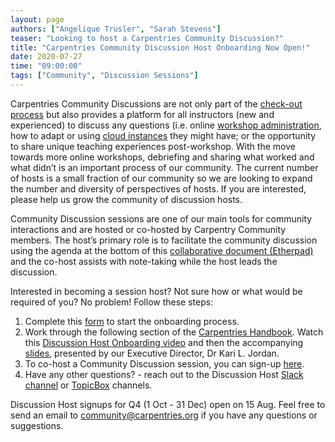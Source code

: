 ```yaml
---
layout: page
authors: ["Angelique Trusler", "Sarah Stevens"]
teaser: "Looking to host a Carpentries Community Discussion?"
title: "Carpentries Community Discussion Host Onboarding Now Open!"
date: 2020-07-27
time: "09:00:00"
tags: ["Community", "Discussion Sessions"] 
---
```


Carpentries Community Discussions are not only part of the [check-out process](https://carpentries.github.io/instructor-training/checkout/) but also provides a platform for all instructors (new and experienced) to discuss any questions (i.e. online [workshop administration](https://carpentries.org/blog/2020/04/instructor-updates-for-online-workshops/), how to adapt or using [cloud instances](https://carpentries.org/blog/2020/04/scaffolds/) they might have; or the opportunity to share unique teaching experiences post-workshop. With the move towards more online workshops, debriefing and sharing what worked and what didn’t is an important process of our community.  The current number of hosts is a small fraction of our community so we are looking to expand the number and diversity of perspectives of hosts.  If you are interested, please help us grow the community of discussion hosts.

Community Discussion sessions are one of our main tools for community interactions and are hosted or co-hosted by Carpentry Community members. The host’s primary role is to facilitate the community discussion using the agenda at the bottom of this [collaborative document (Etherpad)](https://pad.carpentries.org/community-discussions) and the co-host assists with note-taking while the host leads the discussion.

Interested in becoming a session host? Not sure how or what would be required of you? No problem! Follow these steps:

1. Complete this [form](https://forms.gle/D23hVXAXbN4FKG9J7) to start the onboarding process.
2. Work through the following section of the [Carpentries Handbook](https://docs.carpentries.org/topic_folders/instructor_development/community_discussions.html).
   Watch this [Discussion Host Onboarding video](https://www.youtube.com/watch?v=4hP5kBmNdYM&t=2s) and then the accompanying [slides](https://docs.google.com/presentation/d/11pm8NeYr5YwaW3AS5-cI4NLYebyDi_qTYQwL8V4M61M/), presented by our Executive Director, Dr Kari L. Jordan.
3. To co-host a Community Discussion session, you can sign-up [here](https://pad.carpentries.org/community-discussions).
4. Have any other questions? - reach out to the Discussion Host [Slack channel](https://swcarpentry.slack.com/archives/CBHECTZJN) or [TopicBox](https://carpentries.topicbox.com/groups/discussion-hosts) channels.

Discussion Host signups for Q4 (1 Oct - 31 Dec) open on 15 Aug. Feel free to send an email to community@carpentries.org if you have any questions or suggestions.
